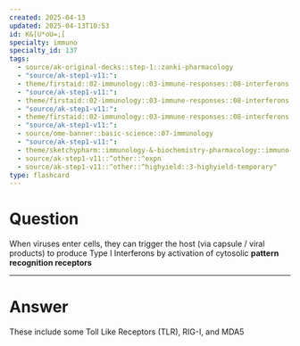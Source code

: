```yaml
---
created: 2025-04-13
updated: 2025-04-13T10:53
id: K&[U*oU=;[
specialty: immuno
specialty_id: 137
tags:
  - source/ak-original-decks::step-1::zanki-pharmacology
  - "source/ak-step1-v11:": 
  - theme/firstaid::02-immunology::03-immune-responses::08-interferons
  - "source/ak-step1-v11:": 
  - theme/firstaid::02-immunology::03-immune-responses::08-interferons::ifn-a
  - "source/ak-step1-v11:": 
  - theme/firstaid::02-immunology::03-immune-responses::08-interferons::ifn-b
  - "source/ak-step1-v11:": 
  - source/ome-banner::basic-science::07-immunology
  - "source/ak-step1-v11:": 
  - theme/sketchypharm::immunology-&-biochemistry-pharmacology::immuno-stimulants-&-biochemistry-pharmacology::immunostimulants-(interferons,cytokine-therapy)
  - source/ak-step1-v11::^other::^expn
  - source/ak-step1-v11::^other::^highyield::3-highyield-temporary"
type: flashcard
---
```


# Question
When viruses enter cells, they can trigger the host (via capsule / viral products) to produce Type I Interferons by activation of cytosolic **pattern recognition receptors**

---

# Answer
These include some Toll Like Receptors (TLR), RIG-I, and MDA5